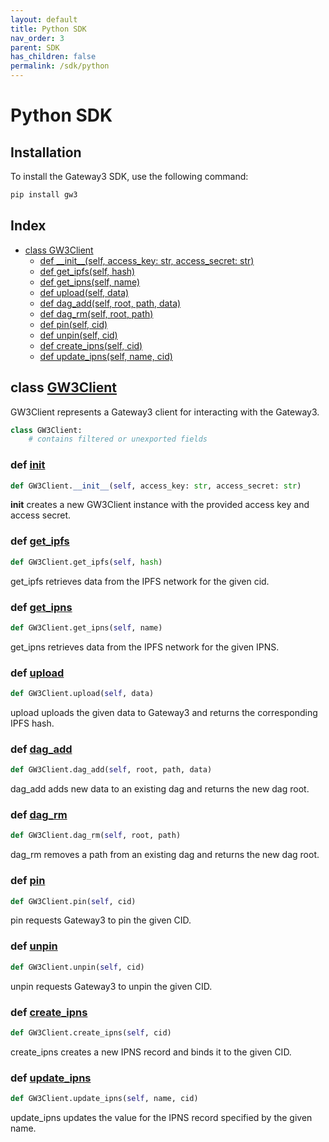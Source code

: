 ```yaml
---
layout: default
title: Python SDK
nav_order: 3
parent: SDK
has_children: false
permalink: /sdk/python
---
```


# Python SDK

## Installation

To install the Gateway3 SDK, use the following command:

```sh
pip install gw3
```

## Index

- [class GW3Client](#class-gw3client)
  - [def \_\_init\_\_(self, access_key: str, access_secret: str)](#def-__init__)
  - [def get_ipfs(self, hash)](#def-get_ipfs)
  - [def get_ipns(self, name)](#def-get_ipns)
  - [def upload(self, data)](#def-upload)
  - [def dag_add(self, root, path, data)](#def-dag_add)
  - [def dag_rm(self, root, path)](#def-dag_rm)
  - [def pin(self, cid)](#def-pin)
  - [def unpin(self, cid)](#def-unpin)
  - [def create_ipns(self, cid)](#def-create_ipns)
  - [def update_ipns(self, name, cid)](#def-update_ipns)

## class [GW3Client](https://github.com/photon-storage/gw3-sdk-python/blob/main/gw3/client.py#L14-L250)

GW3Client represents a Gateway3 client for interacting with the Gateway3.

```python
class GW3Client:
    # contains filtered or unexported fields
```

### def [__init__](https://github.com/photon-storage/gw3-sdk-python/blob/main/gw3/client.py#L19-L23)

```python
def GW3Client.__init__(self, access_key: str, access_secret: str)
```

__init__ creates a new GW3Client instance with the provided access key and access secret.

### def [get_ipfs](https://github.com/photon-storage/gw3-sdk-python/blob/main/gw3/client.py#L57-L66)

```python
def GW3Client.get_ipfs(self, hash)
```

get_ipfs retrieves data from the IPFS network for the given cid.

### def [get_ipns](https://github.com/photon-storage/gw3-sdk-python/blob/main/gw3/client.py#L69-L78)

```python
def GW3Client.get_ipns(self, name)
```

get_ipns retrieves data from the IPFS network for the given IPNS.

### def [upload](https://github.com/photon-storage/gw3-sdk-python/blob/main/gw3/client.py#L93-L102)

```python
def GW3Client.upload(self, data)
```

upload uploads the given data to Gateway3 and returns the corresponding IPFS hash.

### def [dag_add](https://github.com/photon-storage/gw3-sdk-python/blob/main/gw3/client.py#L117-L128)

```python
def GW3Client.dag_add(self, root, path, data)
```

dag_add adds new data to an existing dag and returns the new dag root.

### def [dag_rm](https://github.com/photon-storage/gw3-sdk-python/blob/main/gw3/client.py#L143-L154)

```python
def GW3Client.dag_rm(self, root, path)
```

dag_rm removes a path from an existing dag and returns the new dag root.

### def [pin](https://github.com/photon-storage/gw3-sdk-python/blob/main/gw3/client.py#L157-L166)

```python
def GW3Client.pin(self, cid)
```

pin requests Gateway3 to pin the given CID.

### def [unpin](https://github.com/photon-storage/gw3-sdk-python/blob/main/gw3/client.py#L169-L178)

```python
def GW3Client.unpin(self, cid)
```

unpin requests Gateway3 to unpin the given CID.

### def [create_ipns](https://github.com/photon-storage/gw3-sdk-python/blob/main/gw3/client.py#L181-L192)

```python
def GW3Client.create_ipns(self, cid)
```

create_ipns creates a new IPNS record and binds it to the given CID.

### def [update_ipns](https://github.com/photon-storage/gw3-sdk-python/blob/main/gw3/client.py#L195-L206)

```python
def GW3Client.update_ipns(self, name, cid)
```

update_ipns updates the value for the IPNS record specified by the given name.